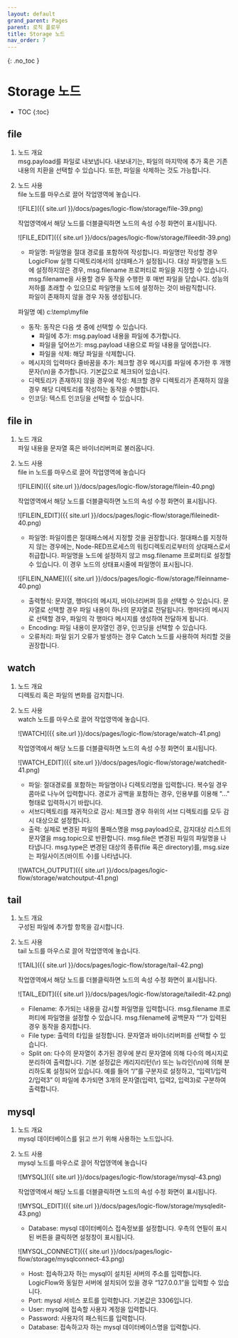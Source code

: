 ```yaml
---
layout: default
grand_parent: Pages
parent: 로직 플로우
title: Storage 노드
nav_order: 7
---
```


{: .no_toc }
# Storage 노드

- TOC
{:toc}

## file
1. 노드 개요  
    msg.payload를 파일로 내보냅니다. 내보내기는, 파일의 마지막에 추가 혹은 기존 내용의 치환을 선택할 수 있습니다. 또한, 파일을 삭제하는 것도 가능합니다.

2. 노드 사용  
    file 노드를 마우스로 끌어 작업영역에 놓습니다.
    
    ![FILE]({{ site.url }}/docs/pages/logic-flow/storage/file-39.png)

    작업영역에서 해당 노드를 더블클릭하면 노드의 속성 수정 화면이 표시됩니다.

    ![FILE_EDIT]({{ site.url }}/docs/pages/logic-flow/storage/fileedit-39.png)

    - 파일명: 파일명을 절대 경로를 포함하여 작성합니다. 파일명만 작성할 경우 LogicFlow 실행 디렉토리에서의 상태패스가 설정됩니다. 대상 파일명을 노드에 설정하지않은 경우, msg.filename 프로퍼티로 파일을 지정할 수 있습니다. msg.filename을 사용할 경우 동작을 수행한 후 매번 파일을 닫습니다. 성능의 저하를 초래할 수 있으므로 파일명을 노드에 설정하는 것이 바람직합니다.  
    파일이 존재하지 않을 경우 자동 생성됩니다. 

    파일명 예) c:\temp\myfile  
    - 동작: 동작은 다음 셋 중에 선택할 수 있습니다.
        - 파일에 추가: msg.payload 내용을 파일에 추가합니다.
        - 파일을 덮어쓰기: msg.payload 내용으로 파일 내용을 덮어씁니다.
        - 파일을 삭제: 해당 파일을 삭제합니다.
    - 메시지의 입력마다 줄바꿈을 추가: 체크할 경우 메시지를 파일에 추가한 후 개행문자(\n)을 추가합니다. 기본값으로 체크되어 있습니다.
    - 디렉토리가 존재하지 않을 경우에 작성: 체크할 경우 디렉토리가 존재하지 않을 경우 해당 디렉토리를 작성하는 동작을 수행합니다.
    - 인코딩: 텍스트 인코딩을 선택할 수 있습니다.

## file in
1. 노드 개요  
    파일 내용을 문자열 혹은 바이너리버퍼로 불러옵니다.

2. 노드 사용  
    file in 노드를 마우스로 끌어 작업영역에 놓습니다
    
    ![FILEIN]({{ site.url }}/docs/pages/logic-flow/storage/filein-40.png)

    작업영역에서 해당 노드를 더블클릭하면 노드의 속성 수정 화면이 표시됩니다.

    ![FILEIN_EDIT]({{ site.url }}/docs/pages/logic-flow/storage/fileinedit-40.png)

    - 파일명: 파일이름은 절대패스에서 지정할 것을 권장합니다. 절대패스를 지정하지 않는 경우에는, Node-RED프로세스의 워킹디렉토리로부터의 상대패스로서 취급합니다. 파일명을 노드에 설정하지 않고 msg.filename 프로퍼티로 설정할 수 있습니다. 이 경우 노드의 상태표시줄에 파일명이 표시됩니다.
    
    ![FILEIN_NAME]({{ site.url }}/docs/pages/logic-flow/storage/fileinname-40.png)

    - 출력형식: 문자열, 행마다의 메시지, 바이너리버퍼 등을 선택할 수 있습니다. 문자열로 선택할 경우 파일 내용이 하나의 문자열로 전달됩니다. 행마다의 메시지로 선택할 경우, 파일의 각 행마다 메시지를 생성하여 전달하게 됩니다.
    - Encoding: 파일 내용이 문자열인 경우, 인코딩을 선택할 수 있습니다.
    - 오류처리: 파일 읽기 오류가 발생하는 경우 Catch 노드를 사용하여 처리할 것을 권장합니다.

## watch
1. 노드 개요  
    디렉토리 혹은 파일의 변화를 감지합니다.

2. 노드 사용  
    watch 노드를 마우스로 끌어 작업영역에 놓습니다.
    
    ![WATCH]({{ site.url }}/docs/pages/logic-flow/storage/watch-41.png)

    작업영역에서 해당 노드를 더블클릭하면 노드의 속성 수정 화면이 표시됩니다.

    ![WATCH_EDIT]({{ site.url }}/docs/pages/logic-flow/storage/watchedit-41.png)

    - 파일: 절대경로를 포함하는 파일명이나 디렉토리명을 입력합니다. 복수일 경우 콤마로 나누어 입력합니다. 경로가 공백을 포함하는 경우, 인용부를 이용해 "..." 형태로 입력하시기 바랍니다.
    - 서브디렉토리를 재귀적으로 감시: 체크할 경우 하위의 서브 디렉토리를 모두 감시 대상으로 설정합니다.
    - 출력:
    실제로 변경된 파일의 풀패스명을 msg.payload으로, 감지대상 리스트의 문자열을 msg.topic으로 반환합니다.
    msg.file은 변경된 파일의 파일명을 나타냅니다. msg.type은 변경된 대상의 종류(file 혹은 directory)를, msg.size는 파일사이즈(바이트 수)를 나타냅니다.
    
    ![WATCH_OUTPUT]({{ site.url }}/docs/pages/logic-flow/storage/watchoutput-41.png)

## tail
1. 노드 개요  
    구성된 파일에 추가할 항목을 감시합니다.

2. 노드 사용  
    tail 노드를 마우스로 끌어 작업영역에 놓습니다.
    
    ![TAIL]({{ site.url }}/docs/pages/logic-flow/storage/tail-42.png)

    작업영역에서 해당 노드를 더블클릭하면 노드의 속성 수정 화면이 표시됩니다.

    ![TAIL_EDIT]({{ site.url }}/docs/pages/logic-flow/storage/tailedit-42.png) 

    - Filename: 추가되는 내용을 감시할 파일명을 입력합니다. msg.filename 프로퍼티에 파일명을 설정할 수 있습니다. msg.filename에 공백문자 “”가 입력된 경우 동작을 중지합니다.
    - File type: 출력의 타입을 설정합니다. 문자열과 바이너리버퍼를 선택할 수 있습니다.
    - Split on: 다수의 문자열이 추가된 경우에 분리 문자열에 의해 다수의 메시지로 분리하여 출력합니다. 기본 설정값은 캐리지리턴(\r) 또는 뉴라인(\n)에 의해 분리하도록 설정되어 있습니다. 예를 들어 “/”를 구분자로 설정하고, “입력1/입력2/입력3” 이 파일에 추가되면 3개의 문자열(입력1, 입력2, 입력3)로 구분하여 출력합니다.

## mysql
1. 노드 개요  
    mysql 데이터베이스를 읽고 쓰기 위해 사용하는 노드입니다.

2. 노드 사용  
    mysql 노드를 마우스로 끌어 작업영역에 놓습니다
    
    ![MYSQL]({{ site.url }}/docs/pages/logic-flow/storage/mysql-43.png)

    작업영역에서 해당 노드를 더블클릭하면 노드의 속성 수정 화면이 표시됩니다.

    ![MYSQL_EDIT]({{ site.url }}/docs/pages/logic-flow/storage/mysqledit-43.png) 

    - Database: mysql 데이터베이스 접속정보를 설정합니다. 우측의 연필이 표시된 버튼을 클릭하면 설정창이 표시됩니다.
    
    ![MYSQL_CONNECT]({{ site.url }}/docs/pages/logic-flow/storage/mysqlconnect-43.png) 

    - Host: 접속하고자 하는 mysql이 설치된 서버의 주소를 입력합니다. LogicFlow와 동일한 서버에 설치되어 있을 경우 “127.0.0.1”을 입력할 수 있습니다.
    - Port: mysql 서비스 포트를 입력합니다. 기본값은 3306입니다.
    - User: mysql에 접속할 사용자 계정을 입력합니다.
    - Password: 사용자의 패스워드를 입력합니다.
    - Database: 접속하고자 하는 mysql 데이터베이스명을 입력합니다.


<!-- ## write file
## read file
## MSSQL
## oracledb
## influxdb in
## influxdb out
## influxdb batch
## mongodb in
## mongodb out -->